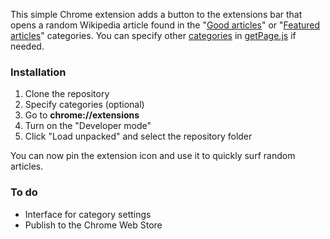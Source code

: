 This simple Chrome extension adds a button to the extensions bar that opens a random Wikipedia article found in the "[Good articles](https://en.wikipedia.org/wiki/Wikipedia:Good_articles)" or "[Featured articles](https://en.wikipedia.org/wiki/Wikipedia:Featured_articles)" categories. You can specify other [categories](https://en.wikipedia.org/wiki/Wikipedia:Contents/Categories) in [getPage.js](getPage.js) if needed.

### Installation
1. Clone the repository
2. Specify categories (optional)
3. Go to **chrome://extensions**
4. Turn on the "Developer mode"
5. Click "Load unpacked" and select the repository folder  
  
You can now pin the extension icon and use it to quickly surf random articles.

### To do
- Interface for category settings
- Publish to the Chrome Web Store
